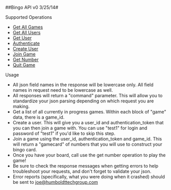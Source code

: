 ##Bingo API v0 3/25/14#

Supported Operations

- [Get All Games](/service/v0/allgames "Get All Games")
- [Get All Users](/service/v0/allusers "Get All Users")
- [Get User](/service/v0/getuser "Get User")
- [Authenticate](/service/v0/auth "Authenticate")
- [Create User](/service/v0/createuser "Create User")
- [Join Game](/service/v0/joingame "Join Game")
- [Get Number](/service/v0/getnumber "Get Number")
- [Quit Game](/service/v0/quitgame "Quit Game")


Usage  


- All json field names in the response will be lowercase only. All field names in request need to be lowercase as well.
- All responses will return a "command" parameter. This will allow you to standardize your json parsing depending on which request you are making.
- Get a list of all currently in progress games. Within each block of "game" data, there is a game\_id.
- Create a user. This will give you a user\_id and authentication\_token that you can then join a game with. You can use "test1" for login and password of "test1" if you'd like to skip this step.
- Join a game using the user\_id, authentication\_token and game\_id. This will return a "gamecard" of numbers that you will use to construct your bingo card.
- Once you have your board, call use the get number operation to play the game!
- Be sure to check the response messages when getting errors to help troubleshoot your requests, and don't forget to validate your json.
- Error reports (specifically, what you were doing when it crashed) should be sent to [joe@humboldttechgroup.com](mailto:joe@humboldttechgroup.com "email")